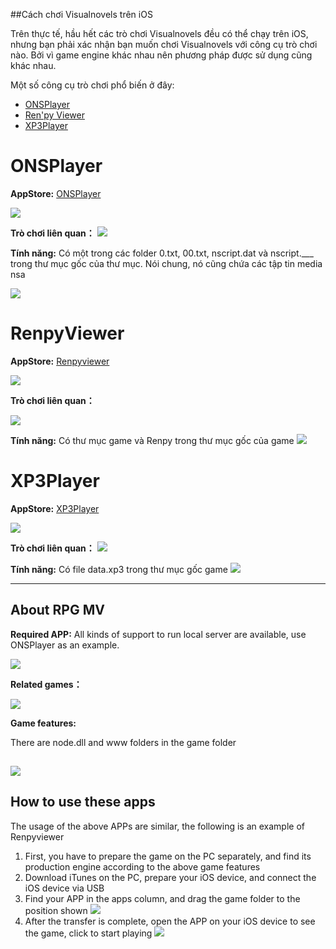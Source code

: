 ##Cách chơi Visualnovels trên iOS

Trên thực tế, hầu hết các trò chơi Visualnovels đều có thể chạy trên iOS, nhưng bạn phải xác nhận bạn muốn chơi Visualnovels với công cụ trò chơi nào. Bởi vì game engine khác nhau nên phương pháp được sử dụng cũng khác nhau.

Một số công cụ trò chơi phổ biến ở đây:

* [ONSPlayer](#onsplayer)
* [Ren'py Viewer](#renpyviewer)
* [XP3Player](#xp3player)

ONSPlayer
============
**AppStore:** [ONSPlayer](https://apps.apple.com/cn/app/id1388250129)

![](https://tva1.sinaimg.cn/large/008i3skNly1gze7xgiov5j30hk0bk74p.jpg)

**Trò chơi liên quan：**
![](https://tva1.sinaimg.cn/large/008i3skNly1gze7x0o1i3j30ya0u0q9e.jpg)

**Tính năng:** 
Có một trong các folder 0.txt, 00.txt, nscript.dat và nscript.___ trong thư mục gốc của thư mục. Nói chung, nó cũng chứa các tập tin media nsa

![](https://tva1.sinaimg.cn/large/008i3skNly1gze7aj1up6j316a0cugmr.jpg)

RenpyViewer
============

**AppStore:** [Renpyviewer](https://apps.apple.com/cn/app/renpyviewer/id1547796767)

![](https://tva1.sinaimg.cn/large/008i3skNly1gze4uv6doxj31hc0u0gnu.jpg)

**Trò chơi liên quan：**

![](https://tva1.sinaimg.cn/large/008i3skNly1gze4uhsgk0j315x0u07a2.jpg)

**Tính năng:** 
Có thư mục game và Renpy trong thư mục gốc của game
![](https://tva1.sinaimg.cn/large/008i3skNly1gze7xvddyvj31bs0fo75r.jpg)

XP3Player
============
**AppStore:** [XP3Player](https://apps.apple.com/vn/app/xp3player/id1064060287?l=vi)

![](https://tva1.sinaimg.cn/large/008i3skNly1gze7yer6djj30xy0je75m.jpg)

**Trò chơi liên quan：**
![](https://tva1.sinaimg.cn/large/008i3skNly1gze4tvknjtj314q0u0qao.jpg)

**Tính năng:** 
Có file data.xp3 trong thư mục gốc game
![](https://tva1.sinaimg.cn/large/008i3skNly1gze7z2x5owj30vi0begm4.jpg)

-----

## About RPG MV
**Required APP:** All kinds of support to run local server are available, use ONSPlayer as an example.

![](https://tva1.sinaimg.cn/large/008i3skNly1gze7zl6bttj30hk0bk74p.jpg)

**Related games：**

![](https://tva1.sinaimg.cn/large/008i3skNly1gze8057bpbj31kt0u0wog.jpg)

**Game features:** 

There are node.dll and www folders in the game folder

![](https://tva1.sinaimg.cn/large/008i3skNly1gze7pvqocxj316s0komz1.jpg)
-----

## How to use these apps
The usage of the above APPs are similar, the following is an example of Renpyviewer

1. First, you have to prepare the game on the PC separately, and find its production engine according to the above game features
2. Download iTunes on the PC, prepare your iOS device, and connect the iOS device via USB
3. Find your APP in the apps column, and drag the game folder to the position shown
![](https://tva1.sinaimg.cn/large/008i3skNly1gze7n2n0zbj30dw07t0sz.jpg)
4. After the transfer is complete, open the APP on your iOS device to see the game, click to start playing
![](https://tva1.sinaimg.cn/large/008i3skNly1gze7m1vwmsj31eu0satay.jpg)




